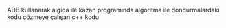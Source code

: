 ADB kullanarak algida ile kazan programında algoritma ile dondurmalardaki kodu çözmeye çalışan c++ kodu
